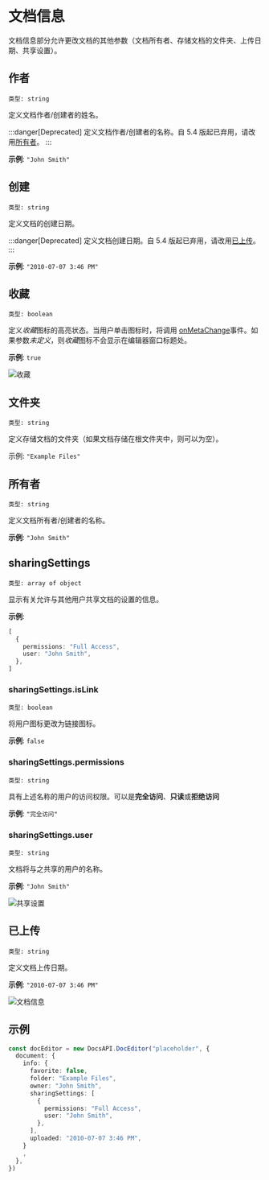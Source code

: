 ﻿# 文档信息

文档信息部分允许更改文档的其他参数（文档所有者、存储文档的文件夹、上传日期、共享设置）。

## 作者

`类型: string`

定义文档作者/创建者的姓名。

:::danger[Deprecated]
定义文档作者/创建者的名称。自 5.4 版起已弃用，请改用[所有者](#owner)。
:::

**示例**: `"John Smith"`

## 创建

`类型: string`

定义文档的创建日期。

:::danger[Deprecated]
定义文档创建日期。自 5.4 版起已弃用，请改用[已上传](#uploaded)。
:::

**示例**: `"2010-07-07 3:46 PM"`

## 收藏

`类型: boolean`

定义*收藏*图标的高亮状态。当用户单击图标时，将调用 [onMetaChange](../events.md#onmetachange)事件。如果参数*未定义*，则*收藏*图标不会显示在编辑器窗口标题处。

**示例**: `true`

![收藏](/assets/images/editor/favorite.png)

## 文件夹

`类型: string`

定义存储文档的文件夹（如果文档存储在根文件夹中，则可以为空）。

示例: `"Example Files"`

## 所有者

`类型: string`

定义文档所有者/创建者的名称。

**示例**: `"John Smith"`

## sharingSettings

`类型: array of object`

显示有关允许与其他用户共享文档的设置的信息。

**示例**:

``` ts
[
  {
    permissions: "Full Access",
    user: "John Smith",
  },
]
```

### sharingSettings.isLink

`类型: boolean`

将用户图标更改为链接图标。

**示例**: `false`

### sharingSettings.permissions

`类型: string`

具有上述名称的用户的访问权限。可以是**完全访问**、**只读**或**拒绝访问**

**示例**: `"完全访问"`

### sharingSettings.user

`类型: string`

文档将与之共享的用户的名称。

**示例**: `"John Smith"`

![共享设置](/assets/images/editor/sharing_settings.png) 

## 已上传

`类型: string`

定义文档上传日期。

**示例**: `"2010-07-07 3:46 PM"`

![文档信息](/assets/images/editor/info.png)

## 示例

``` ts
const docEditor = new DocsAPI.DocEditor("placeholder", {
  document: {
    info: {
      favorite: false,
      folder: "Example Files",
      owner: "John Smith",
      sharingSettings: [
        {
          permissions: "Full Access",
          user: "John Smith",
        },
      ],
      uploaded: "2010-07-07 3:46 PM",
    }
    ,
  },
})
```
